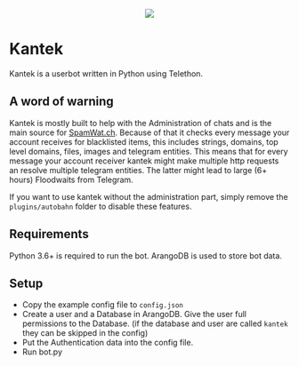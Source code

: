 <p align="center">
  <img src="https://i.sitischu.com/kantek_main_smol_256.png">
</p>

# Kantek
Kantek is a userbot written in Python using Telethon.

## A word of warning
Kantek is mostly built to help with the Administration of chats and is the main source for [SpamWat.ch](https://spamwat.ch). 
Because of that it checks every message your account receives for blacklisted items, this includes strings, domains, top level domains, files, images and telegram entities. This means that for every message your account receiver kantek might make multiple http requests an resolve multiple telegram entities. The latter might lead to large (6+ hours) Floodwaits from Telegram.

If you want to use kantek without the administration part, simply remove the `plugins/autobahn` folder to disable these features. 

## Requirements
Python 3.6+ is required to run the bot.
ArangoDB is used to store bot data.

## Setup
- Copy the example config file to `config.json`
- Create a user and a Database in ArangoDB. Give the user full permissions to the Database. (if the database and user are called `kantek` they can be skipped in the config)
 - Put the Authentication data into the config file.
- Run bot.py
